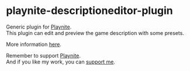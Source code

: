 # playnite-descriptioneditor-plugin
Generic plugin for [Playnite](https://playnite.link).  
This plugin can edit and preview the game description with some presets.

More information [here](https://playnite.link/forum/thread-379.html).

Remember to support [Playnite](https://www.patreon.com/playnite).  
And if you like my work, you can [support me](https://www.paypal.me/lacro59).
